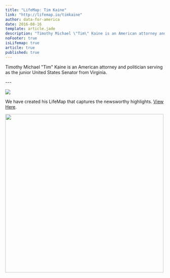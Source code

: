 ```yaml
---
title: "LifeMap: Tim Kaine"
link: "http://lifemap.io/timkaine"
author: data-for-america
date: 2016-08-16
template: article.jade
description: "Timothy Michael \"Tim\" Kaine is an American attorney and politician serving as the junior United States Senator from Virginia."
noFooter: true
isLifemap: true
article: true
published: true
---
```


<p>
  Timothy Michael "Tim" Kaine is an American attorney and politician serving as the junior United States Senator from Virginia.
</p>
---
<p>
<img class="ui medium image" style="margin: 0 auto;" src="http://lifemap.io/img/timkaine.gif" />
</p>
<p>
   We have created his LifeMap that captures the newsworthy highlights. <a href="http://lifemap.io/timkaine/" target="_blank">View Here</a>.
</p>
<a href="http://lifemap.io/timkaine/" target="_blank">
<img class="ui medium image" style="width:500px; margin: 0 auto;" src="/img/lifemap/timkaine.jpg" />
</a>
